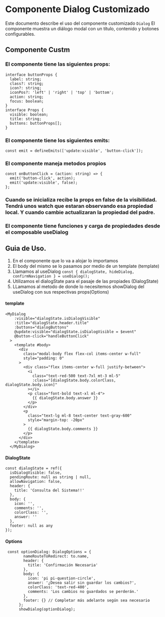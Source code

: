 # Componente Dialog Customizado

Este documento describe el uso del componente customizado `Dialog` El componente muestra un diálogo modal con un título, contenido y botones configurables.
## Componente Custm
### El componente tiene las siguientes props:
```
interface buttonProps {
  label: string;
  class?: string;
  icon?: string;
  iconPos?: 'left' | 'right' | 'top' | 'bottom';
  action: string;
  focus: boolean;
}
interface Props {
  visible: boolean;
  title: string;
  buttons: buttonProps[];
}
```
### El componente tiene los siguientes emits:
```
const emit = defineEmits(['update:visible', 'button-click']);
```
### El componente maneja metodos propios
```
const onButtonClick = (action: string) => {
  emit('button-click', action);
  emit('update:visible', false);
};
```
### Cuando se inicializa recibe la props en false de la visibilidad. Tendrá unos watch que estaran observando esa propiedad local. Y cuando cambie actualizaran la propiedad del padre.

### El componente tiene funciones y carga de propiedades desde el composable useDialog


## Guia de Uso.
1. En el componente que lo va a alojar lo importamos
2. El body del mismo se lo pasamos por medio de un template (template)
3. Llamamos al useDialog ```const { dialogState, hideDialog, confirmNavigation } = useDialog();```
4. Utilizamos el dialogState para el pasaje de las propiades (DialogState)
5. LLamamos al metodo de donde lo necesitemos showDialog del useDialog con sus respectivas props(Options)

#### template
```
<MyDialog
    :visible="dialogState.isDialogVisible"
    :title="dialogState.header.title"
    :buttons="dialogButtons"
    @update:visible="dialogState.isDialogVisible = $event"
    @button-click="handleButtonClick"
  >
    <template #body>
      <div
        class="modal-body flex flex-col items-center w-full"
        style="padding: 0"
      >
        <div class="flex items-center w-full justify-between">
          <i
            class="text-red-500 text-7xl mt-3 ml-5"
            :class="[dialogState.body.colorClass, dialogState.body.icon]"
          ></i>
          <p class="font-bold text-xl ml-4">
            {{ dialogState.body.answer }}
          </p>
        </div>
        <p
          class="text-lg ml-8 text-center text-gray-600"
          style="margin-top: -20px"
        >
          {{ dialogState.body.comments }}
        </p>
      </div>
    </template>
  </MyDialog>
```

#### DialogState
```
const dialogState = ref({
  isDialogVisible: false,
  pendingRoute: null as string | null,
  allowNavigation: false,
  header: {
    title: 'Consulta del Sistema!!'
  },
  body: {
    icon: '',
    comments: '',
    colorClass: '',
    answer: ''
  },
  footer: null as any
});
```
#### Options
```
 const optionDialog: DialogOptions = {
        nameRouteToRedirect: to.name,
        header: {
          title: 'Confirmación Necesaria'
        },
        body: {
          icon: 'pi pi-question-circle',
          answer: '¿Desea salir sin guardar los cambios?',
          colorClass: 'text-red-400',
          comments: 'Los cambios no guardados se perderán.'
        },
        footer: {} // Completar más adelante según sea necesario
      };
      showDialog(optionDialog);
```